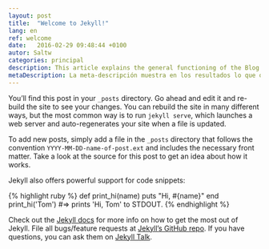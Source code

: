 ```yaml
---
layout: post
title:  "Welcome to Jekyll!"
lang: en
ref: welcome
date:   2016-02-29 09:48:44 +0100
autor: Saltw
categories: principal
description: This article explains the general functioning of the Blog and how to start publishing your articles on your website, as well as the links to the general documentation and the help pages.
metaDescription: La meta-descripción muestra en los resultados lo que ofreces y da motivos al usuario para visitar tu página. Haz este texto persuasivo, sin falsear ni exagerar.
---
```


You’ll find this post in your `_posts` directory. Go ahead and edit it and re-build the site to see your changes. You can rebuild the site in many different ways, but the most common way is to run `jekyll serve`, which launches a web server and auto-regenerates your site when a file is updated.

To add new posts, simply add a file in the `_posts` directory that follows the convention `YYYY-MM-DD-name-of-post.ext` and includes the necessary front matter. Take a look at the source for this post to get an idea about how it works.

Jekyll also offers powerful support for code snippets:

{% highlight ruby %}
def print_hi(name)
  puts "Hi, #{name}"
end
print_hi('Tom')
#=> prints 'Hi, Tom' to STDOUT.
{% endhighlight %}

Check out the [Jekyll docs][jekyll-docs] for more info on how to get the most out of Jekyll. File all bugs/feature requests at [Jekyll’s GitHub repo][jekyll-gh]. If you have questions, you can ask them on [Jekyll Talk][jekyll-talk].

[jekyll-docs]: http://jekyllrb.com/docs/home
[jekyll-gh]:   https://github.com/jekyll/jekyll
[jekyll-talk]: https://talk.jekyllrb.com/

